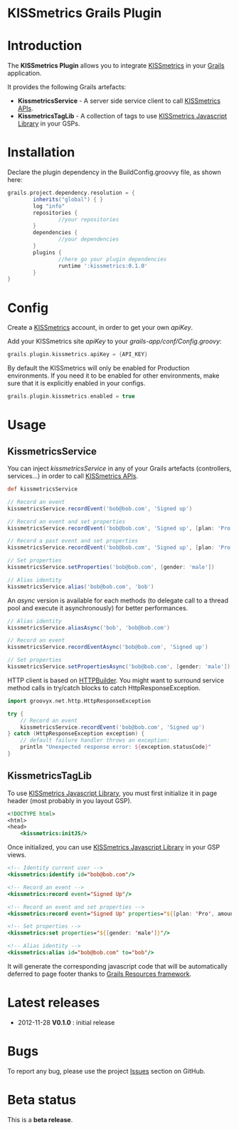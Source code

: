 KISSmetrics Grails Plugin
=========================

# Introduction

The **KISSmetrics Plugin** allows you to integrate [KISSmetrics](http://www.kissmetrics.com) in your [Grails](http://grails.org) application.

It provides the following Grails artefacts:
* **KissmetricsService** - A server side service client to call [KISSmetrics APIs](http://support.kissmetrics.com/apis/specifications).
* **KissmetricsTagLib** - A collection of tags to use [KISSmetrics Javascript Library](http://support.kissmetrics.com/apis/javascript) in your GSPs.


# Installation

Declare the plugin dependency in the BuildConfig.groovvy file, as shown here:

```groovy
grails.project.dependency.resolution = {
		inherits("global") { }
		log "info"
		repositories {
				//your repositories
		}
		dependencies {
				//your dependencies
		}
		plugins {
				//here go your plugin dependencies
				runtime ':kissmetrics:0.1.0'
		}
}
```


# Config

Create a [KISSmetrics](http://www.kissmetrics.com) account, in order to get your own _apiKey_.

Add your KISSmetrics site _apiKey_ to your _grails-app/conf/Config.groovy_:

```groovy
grails.plugin.kissmetrics.apiKey = {API_KEY}
```
By default the KISSmetrics will only be enabled for Production environments.  If you need it to be enabled for other environments, make sure that it is explicitly enabled in your configs.

```groovy
grails.plugin.kissmetrics.enabled = true
```


# Usage

## KissmetricsService

You can inject _kissmetricsService_ in any of your Grails artefacts (controllers, services...) in order to call [KISSmetrics APIs](http://support.kissmetrics.com/apis/specifications).

```groovy
def kissmetricsService

// Record an event
kissmetricsService.recordEvent('bob@bob.com', 'Signed up')

// Record an event and set properties
kissmetricsService.recordEvent('bob@bob.com', 'Signed up', [plan: 'Pro', amount: 99.95])

// Record a past event and set properties
kissmetricsService.recordEvent('bob@bob.com', 'Signed up', [plan: 'Pro', amount: 99.95], (new Date() - 10).time)

// Set properties
kissmetricsService.setProperties('bob@bob.com', [gender: 'male'])

// Alias identity
kissmetricsService.alias('bob@bob.com', 'bob')
```

An *async* version is available for each methods (to delegate call to a thread pool and execute it asynchronously) for better performances.

```groovy
// Alias identity
kissmetricsService.aliasAsync('bob', 'bob@bob.com')

// Record an event
kissmetricsService.recordEventAsync('bob@bob.com', 'Signed up')

// Set properties
kissmetricsService.setPropertiesAsync('bob@bob.com', [gender: 'male'])
```
HTTP client is based on [HTTPBuilder](http://groovy.codehaus.org/modules/http-builder).
You might want to surround service method calls in try/catch blocks to catch HttpResponseException.

```groovy
import groovyx.net.http.HttpResponseException

try {
    // Record an event
    kissmetricsService.recordEvent('bob@bob.com', 'Signed up')
} catch (HttpResponseException exception) {
    // default failure handler throws an exception:
    println "Unexpected response error: ${exception.statusCode}"
}
```

## KissmetricsTagLib

To use [KISSmetrics Javascript Library](http://support.kissmetrics.com/apis/javascript), you must first initialize it in page header (most probably in you layout GSP).

```jsp
<!DOCTYPE html>
<html>
<head>
    <kissmetrics:initJS/>
```

Once initialized, you can use [KISSmetrics Javascript Library](http://support.kissmetrics.com/apis/javascript) in your GSP views.

```jsp
<!-- Identity current user -->
<kissmetrics:identify id="bob@bob.com"/>

<!-- Record an event -->
<kissmetrics:record event="Signed Up"/>

<!-- Record an event and set properties -->
<kissmetrics:record event="Signed Up" properties="${[plan: 'Pro', amount: 99.95]}"/>

<!-- Set properties -->
<kissmetrics:set properties="${[gender: 'male']}"/>

<!-- Alias identity -->
<kissmetrics:alias id="bob@bob.com" to="bob"/>
```

It will generate the corresponding javascript code that will be automatically deferred to page footer thanks to [Grails Resources framework](https://github.com/grails-plugins/grails-resources).


# Latest releases

* 2012-11-28 **V0.1.0** : initial release

# Bugs

To report any bug, please use the project [Issues](http://github.com/benorama/grails-kissmetrics/issues) section on GitHub.


# Beta status

This is a **beta release**.

